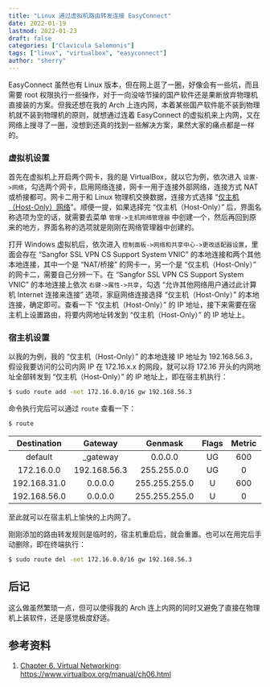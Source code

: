 ```yaml
---
title: "Linux 通过虚拟机路由转发连接 EasyConnect"
date: 2022-01-19
lastmod: 2022-01-23
draft: false
categories: ["Clavicula Salomonis"]
tags: ["linux", "virtualbox", "easyconnect"]
author: "sherry"
---
```

EasyConnect 虽然也有 Linux 版本，但在网上逛了一圈，好像会有一些坑，而且需要 root 权限执行一些操作，对于一向没啥节操的国产软件还是果断放弃物理机直接装的方案。但我还想在我的 Arch 上连内网，本着某些国产软件能不装到物理机就不装到物理机的原则，就想通过连着 EasyConnect 的虚拟机来上内网，又在网络上搜寻了一圈，没想到还真的找到一些解决方案，果然大家的痛点都是一样的。

<!--more-->

### 虚拟机设置

首先在虚拟机上开启两个网卡，我的是 VirtualBox，就以它为例，依次进入 `设置->网络`，勾选两个网卡，启用网络连接，网卡一用于连接外部网络，连接方式 NAT 或桥接都可。网卡二用于和 Linux 物理机交换数据，连接方式选择 “[仅主机（Host-Only）网络](https://www.virtualbox.org/manual/ch06.html#network_hostonly)”。顺便一提，如果选择完 “仅主机（Host-Only）” 后，界面名称选项为空的话，就需要去菜单 `管理->主机网络管理器` 中创建一个，然后再回到原来的地方，界面名称的选项就是刚刚在网络管理器中创建的。

打开 Windows 虚拟机后，依次进入 `控制面板->网络和共享中心->更改适配器设置`，里面会存在 “Sangfor SSL VPN CS Support System VNIC” 的本地连接和两个其他本地连接，其中一个是 “NAT/桥接” 的网卡一，另一个是 “仅主机（Host-Only）” 的网卡二，需要自己分辨一下。在 “Sangfor SSL VPN CS Support System VNIC” 的本地连接上依次 `右键->属性->共享`，勾选 “允许其他网络用户通过此计算机 Internet 连接来连接” 选项，家庭网络连接选择 “仅主机（Host-Only）” 的本地连接，确定即可。查看一下 “仅主机（Host-Only）” 的 IP 地址，接下来需要在宿主机上设置路由，将要内网地址转发到 “仅主机（Host-Only）” 的 IP 地址上。

### 宿主机设置

以我的为例，我的 “仅主机（Host-Only）” 的本地连接 IP 地址为 192.168.56.3，假设我要访问的公司内网 IP 在 172.16.x.x 的网段，就可以将 172.16 开头的内网地址全部转发到 “仅主机（Host-Only）” 的 IP 地址上，即在宿主机执行：

```bash
$ sudo route add -net 172.16.0.0/16 gw 192.168.56.3
```

命令执行完后可以通过 `route` 查看一下：

```bash
$ route
```
| Destination | Gateway | Genmask | Flags | Metric | Ref | Use | Iface |
| :---: | :---: | :---: | :---: | :---: | :---: | :---: | :---: |
| default | _gateway | 0.0.0.0 | UG | 600 | 0 | 0 | wlp3s0 |
| 172.16.0.0 | 192.168.56.3 | 255.255.0.0 | UG | 0 | 0 | 0 | vboxnet0 |
| 192.168.31.0 | 0.0.0.0 | 255.255.255.0 | U | 600 | 0 | 0 | wlp3s0 |
| 192.168.56.0 | 0.0.0.0 | 255.255.255.0 | U | 0 | 0 | 0 | vboxnet0 |

至此就可以在宿主机上愉快的上内网了。

刚刚添加的路由转发规则是临时的，宿主机重启后，就会重置。也可以在用完后手动删除，即在终端执行：

```bash
$ sudo route del -net 172.16.0.0/16 gw 192.168.56.3
```

## 后记

这么做虽然繁琐一点，但可以使得我的 Arch 连上内网的同时又避免了直接在物理机上装软件，还是感觉极度舒适。

## 参考资料

1. [Chapter 6. Virtual Networking](https://www.virtualbox.org/manual/ch06.html): https://www.virtualbox.org/manual/ch06.html